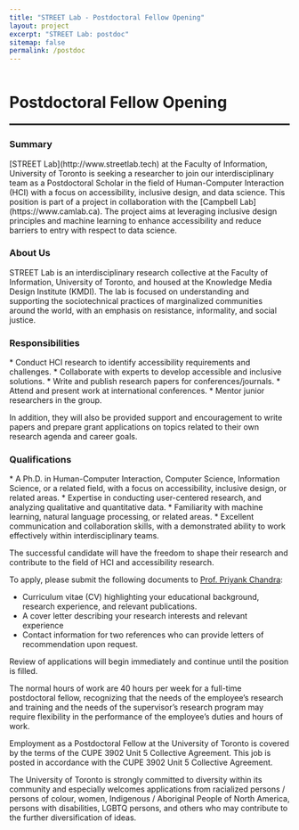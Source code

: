 ```yaml
---
title: "STREET Lab - Postdoctoral Fellow Opening"
layout: project
excerpt: "STREET Lab: postdoc"
sitemap: false
permalink: /postdoc
---
```

<div class="row" style="display: flex;">


<!--<div class="col-sm-5 clearfix" >
  <img src="{{ site.url }}{{ site.baseurl }}/images/pubpic/{{ project.photo }}" class="img-reponsive" width="100%" style="float: left" />
</div>-->

<div class="container-fluid">
  <h1>Postdoctoral Fellow Opening</h1>
</div>

</div>

<hr style="margin-top: 0.1rem;
  margin-bottom: 0.1rem;
  border: 0;
  border-top: 2px solid rgba(0, 0, 0, 0.2);"/>

<div class="row" style="display: flex;">

<div class=" col-sm-12">
  <h3>Summary</h3>
[STREET Lab](http://www.streetlab.tech) at the Faculty of Information, University of Toronto is seeking a researcher to join our interdisciplinary team as a Postdoctoral Scholar in the field of Human-Computer Interaction (HCI) with a focus on accessibility, inclusive design, and data science. This position is part of a project in collaboration with the [Campbell Lab](https://www.camlab.ca). The project aims at leveraging inclusive design principles and machine learning to enhance accessibility and reduce barriers to entry with respect to data science.

  <h3>About Us</h3>
STREET Lab is an interdisciplinary research collective at the Faculty of Information, University of Toronto, and housed at the Knowledge Media Design Institute (KMDI). The lab is focused on understanding and supporting the sociotechnical practices of marginalized communities around the world, with an emphasis on resistance, informality, and social justice.
  
  <h3>Responsibilities</h3>
  * Conduct HCI research to identify accessibility requirements and challenges.
  * Collaborate with experts to develop accessible and inclusive solutions.
  * Write and publish research papers for conferences/journals.
  * Attend and present work at international conferences.
  * Mentor junior researchers in the group.

  In addition, they will also be provided support and encouragement to write papers and prepare grant applications on topics related to their own research agenda and career goals.

  <h3>Qualifications</h3>
  * A Ph.D. in Human-Computer Interaction, Computer Science, Information Science, or a related field, with a focus on accessibility, inclusive design, or related areas.
  * Expertise in conducting user-centered research, and analyzing qualitative and quantitative data.
  * Familiarity with machine learning, natural language processing, or related areas.
  * Excellent communication and collaboration skills, with a demonstrated ability to work effectively within interdisciplinary teams.

  The successful candidate will have the freedom to shape their research and contribute to the field of HCI and accessibility research.

  To apply, please submit the following documents to [Prof. Priyank Chandra](mailto:priyank.chandra@utoronto.ca):

  * Curriculum vitae (CV) highlighting your educational background, research experience, and relevant publications.
  * A cover letter describing your research interests and relevant experience
  * Contact information for two references who can provide letters of recommendation upon request.

  Review of applications will begin immediately and continue until the position is filled. 

  The normal hours of work are 40 hours per week for a full-time postdoctoral fellow, recognizing that the needs of the employee’s research and training and the needs of the supervisor’s research program may require flexibility in the performance of the employee’s duties and hours of work. 

  Employment as a Postdoctoral Fellow at the University of Toronto is covered by the terms of the CUPE 3902 Unit 5 Collective Agreement. This job is posted in accordance with the CUPE 3902 Unit 5 Collective Agreement. 

  The University of Toronto is strongly committed to diversity within its community and especially welcomes applications from racialized persons / persons of colour, women, Indigenous / Aboriginal People of North America, persons with disabilities, LGBTQ persons, and others who may contribute to the further diversification of ideas.

  
<!-- <h2>Papers</h2> -->
<br />

